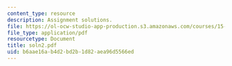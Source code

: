 ```yaml
---
content_type: resource
description: Assignment solutions.
file: https://ol-ocw-studio-app-production.s3.amazonaws.com/courses/15-988-system-dynamics-self-study-fall-1998-spring-1999/b6aae16ab4d2bd2b1d82aea96d5566ed_soln2.pdf
file_type: application/pdf
resourcetype: Document
title: soln2.pdf
uid: b6aae16a-b4d2-bd2b-1d82-aea96d5566ed
---
```

